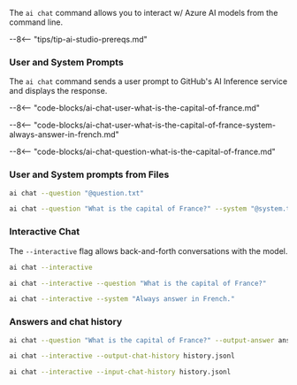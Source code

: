 The `ai chat` command allows you to interact w/ Azure AI models from the command line.

--8<-- "tips/tip-ai-studio-prereqs.md"

### User and System Prompts

The `ai chat` command sends a user prompt to GitHub's AI Inference service and displays the response.

--8<-- "code-blocks/ai-chat-user-what-is-the-capital-of-france.md"

--8<-- "code-blocks/ai-chat-user-what-is-the-capital-of-france-system-always-answer-in-french.md"

--8<-- "code-blocks/ai-chat-question-what-is-the-capital-of-france.md"

### User and System prompts from Files

``` bash title="User prompt from a file"
ai chat --question "@question.txt"
```

``` bash title="System prompt from a file"
ai chat --question "What is the capital of France?" --system "@system.txt"
```

### Interactive Chat

The `--interactive` flag allows back-and-forth conversations with the model.

``` bash title="Interactive chat"
ai chat --interactive
```

``` bash title="Interactive with an initial question"
ai chat --interactive --question "What is the capital of France?"
```

``` bash title="Interactive with a system prompt"
ai chat --interactive --system "Always answer in French."
```

### Answers and chat history

``` bash title="Output answer to a file"
ai chat --question "What is the capital of France?" --output-answer answer.txt
```

``` bash title="Output chat history to a file"
ai chat --interactive --output-chat-history history.jsonl
```

``` bash title="Input chat history from a file"
ai chat --interactive --input-chat-history history.jsonl
```